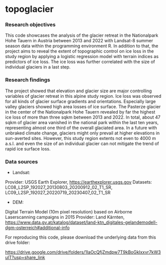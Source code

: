 # topoglacier

### Research objectives

This code showcases the analysis of the glacier retreat in the Nationalpark Hohe Tauern in Austria between 2013 and 2022 with Landsat-8 summer season data within the programming environment R. In addition to that, the project aims to reveal the extent of topographic control on ice loss in the study region by applying a logistic regression model with terrain indices as predictors of ice loss. The ice loss was further correlated with the size of individual glaciers in a last step.

### Research findings

The project showed that elevation and glacier size are major controlling variables of glacier retreat in this alpine study region. Ice loss was observed for all kinds of glacier surface gradients and orientations. Especially large valley glaciers showed high area losses of ice surface. The Pasterze glacier in the center of the Nationalpark Hohe Tauern revealed by far the highest ice loss of more than three sqkm between 2013 and 2022. In total, about 47 sqkm of glacier area vanished in the national park within the last ten years, representing almost one third of the overall glaciated area. In a future with unbraked climate change, glaciers might only prevail at higher elevations in sun-averted sites. However, this study region extents not even to 4000 m a.s.l. and even the size of an individual glacier can not mitigate the trend of rapid ice surface loss.


### Data sources

- Landsat:

Provider: USGS Earth Explorer, https://earthexplorer.usgs.gov
Datasets: LC08_L2SP_192027_20130803_20200912_02_T1_SR, LC09_L2SP_192027_20220719_20230407_02_T1_SR

- DEM:

Digital Terrain Model (10m pixel resolution) based on Airborne Laserscanning campaigns in 2015
Provider: Land Kärnten, https://www.data.gv.at/katalog/dataset/land-ktn_digitales-gelandemodell-dgm-osterreich#additional-info


For reproducing this code, please download the underlying data from this drive folder: 

https://drive.google.com/drive/folders/1IaOcQfjZmdpw7T9kBoGklxxvr7kW3uIT?usp=share_link 







